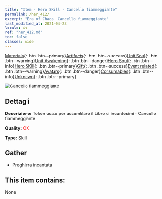 ```yaml
---
title: "Item - Hero SKill - Cancello fiammeggiante"
permalink: /her_412/
excerpt: "Era of Chaos  Cancello fiammeggiante"
last_modified_at: 2021-04-23
locale: it
ref: "her_412.md"
toc: false
classes: wide
---
```

 [Materials](/ItemsIT/){: .btn .btn--primary}[Artifacts](/ItemsIT/Artifacts/){: .btn .btn--success}[Unit Soul](/ItemsIT/UnitSoul/){: .btn .btn--warning}[Unit Awakening](/ItemsIT/UnitAwakening/){: .btn .btn--danger}[Hero Soul](/ItemsIT/HeroSoul/){: .btn .btn--info}[Hero SKill](/ItemsIT/HeroSkill/){: .btn .btn--primary}[Gift](/ItemsIT/Gift/){: .btn .btn--success}[Event related](/ItemsIT/Events/){: .btn .btn--warning}[Avatars](/ItemsIT/Avatars/){: .btn .btn--danger}[Consumables](/ItemsIT/Consumables/){: .btn .btn--info}[Unknown](/ItemsIT/Unknown/){: .btn .btn--primary}

 ![Cancello fiammeggiante](/images/t/ps_huoyanzhimen.png)

## Dettagli
 **Descrizione:** Token usato per assemblare il Libro di incantesimi - Cancello fiammeggiante

 **Quality:** <span style="color: #FF0000">OK</span>

 **Type:** Skill

## Gather

*    Preghiera incantata 

## This item contains:

  None

